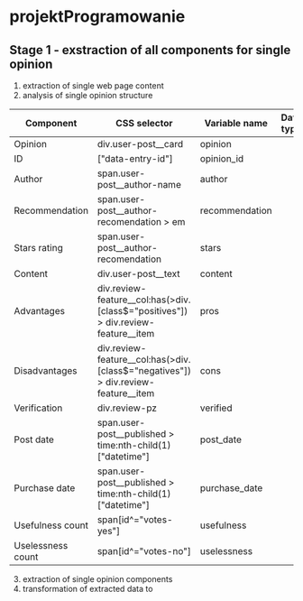 # projektProgramowanie 
## Stage 1 - exstraction of all components for single opinion
1. extraction of single web page content 
2. analysis of single opinion structure 

|Component|CSS selector|Variable name|Data type|
|---------|------------|-------------|---------|
|Opinion|div.user-post__card|opinion||
|ID|["data-entry-id"]|opinion_id||
|Author|span.user-post__author-name|author||
|Recommendation|span.user-post__author-recomendation > em|recommendation||
|Stars rating|span.user-post__author-recomendation|stars||
|Content|div.user-post__text|content||
|Advantages|div.review-feature__col:has(>div.[class$="positives"]) > div.review-feature__item|pros||
|Disadvantages|div.review-feature__col:has(>div.[class$="negatives"]) > div.review-feature__item|cons||
|Verification|div.review-pz|verified||
|Post date|span.user-post__published > time:nth-child(1)["datetime"]|post_date||
|Purchase date|span.user-post__published > time:nth-child(1)["datetime"]|purchase_date||
|Usefulness count|span[id^="votes-yes"]|usefulness||
|Uselessness count|span[id^="votes-no"]|uselessness||
3. extraction of single opinion components
4. transformation of extracted data to 



